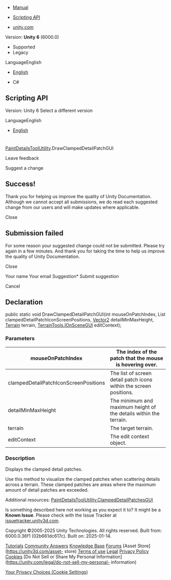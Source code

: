 [ ]()

  * [Manual](../Manual/index.html)
  * [Scripting API](../ScriptReference/index.html)

  * [unity.com](https://unity.com/)

Version: **Unity 6** (6000.0)

  * Supported
  * Legacy

LanguageEnglish

  * [English]()

  * C#

[ ](https://docs.unity3d.com)

## Scripting API

Version: Unity 6 Select a different version

LanguageEnglish

  * [English]()

#
[PaintDetailsToolUtility](TerrainTools.PaintDetailsToolUtility.html).DrawClampedDetailPatchGUI

Leave feedback

Suggest a change

## Success!

Thank you for helping us improve the quality of Unity Documentation. Although
we cannot accept all submissions, we do read each suggested change from our
users and will make updates where applicable.

Close

## Submission failed

For some reason your suggested change could not be submitted. Please <a>try
again</a> in a few minutes. And thank you for taking the time to help us
improve the quality of Unity Documentation.

Close

Your name Your email Suggestion* Submit suggestion

Cancel

[ ]()

## Declaration

public static void DrawClampedDetailPatchGUI(int mouseOnPatchIndex,
List<Vector4> clampedDetailPatchIconScreenPositions, [Vector2](Vector2.html)
detailMinMaxHeight, [Terrain](Terrain.html) terrain,
[TerrainTools.IOnSceneGUI](TerrainTools.IOnSceneGUI.html) editContext);

### Parameters

mouseOnPatchIndex | The index of the patch that the mouse is hovering over.  
---|---  
clampedDetailPatchIconScreenPositions | The list of screen detail patch icons within the screen positions.  
detailMinMaxHeight | The minimum and maximum height of the details within the terrain.  
terrain | The target terrain.  
editContext | The edit context object.  
  
### Description

Displays the clamped detail patches.

Use this method to visualize the clamped patches when scattering details
across a terrain. These clamped patches are areas where the maximum amount of
detail patches are exceeded.  
  
Additional resources:
[PaintDetailsToolUtility.ClampedDetailPatchesGUI](TerrainTools.PaintDetailsToolUtility.ClampedDetailPatchesGUI.html)

Is something described here not working as you expect it to? It might be a
**Known Issue**. Please check with the Issue Tracker at
[issuetracker.unity3d.com](https://issuetracker.unity3d.com).

Copyright ©2005-2025 Unity Technologies. All rights reserved. Built from:
6000.0.36f1 (02b661dc617c). Built on: 2025-01-14.

[Tutorials](https://unity3d.com/learn) [Community
Answers](https://answers.unity3d.com) [Knowledge
Base](https://support.unity3d.com/hc/en-us)
[Forums](https://forum.unity3d.com) [Asset Store](https://unity3d.com/asset-
store) [Terms of use](https://docs.unity3d.com/Manual/TermsOfUse.html)
[Legal](https://unity.com/legal) [Privacy
Policy](https://unity.com/legal/privacy-policy)
[Cookies](https://unity.com/legal/cookie-policy) [Do Not Sell or Share My
Personal Information](https://unity.com/legal/do-not-sell-my-personal-
information)

[Your Privacy Choices (Cookie Settings)](javascript:void\(0\);)

